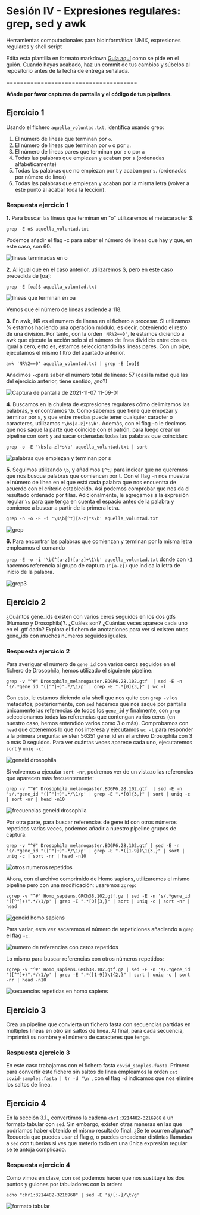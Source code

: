 # Sesión IV - Expresiones regulares: grep, sed y awk

Herramientas computacionales para bioinformática: UNIX, expresiones regulares y shell script

Edita esta plantilla en formato markdown [Guía aquí](https://guides.github.com/features/mastering-markdown/) como se pide en el guión. 
Cuando hayas acabado, haz un commit de tus cambios y súbelos al repositorio antes de la fecha de entrega señalada. 

======================================

**Añade por favor capturas de pantalla y el código de tus pipelines.**


## Ejercicio 1
Usando el fichero `aquella_voluntad.txt`, identifica usando grep:

1. El número de líneas que terminan por `o`. 
2. El número de líneas que terminan por `o` o por `a`. 
3. El número de líneas pares que terminan por `o` o por `a`
4. Todas las palabras que empiezan y acaban por `s` (ordenadas alfabéticamente)
5. Todas las palabras que no empiezan por t y acaban por `s`. (ordenadas por número de línea)
6. Todas las palabras que empiezan y acaban por la misma letra (volver a este punto al acabar toda la lección). 

### Respuesta ejercicio 1
**1.** 
Para buscar las líneas que terminan en "o" utilizaremos el metacaracter $:

`grep -E o$ aquella_voluntad.txt`

Podemos añadir el flag -c para saber el número de líneas que hay y que, en este caso, son 60.

![lineas terminadas en o](https://user-images.githubusercontent.com/92091175/140639718-01cd4c1c-2ad3-4b7f-9757-53f563722d0d.png)

**2.** Al igual que en el caso anterior, utilizaremos $, pero en este caso precedida de [oa]:

`grep -E [oa]$ aquella_voluntad.txt`

![líneas que terminan en oa](https://user-images.githubusercontent.com/92091175/140639876-d6a7e363-89ae-473f-af53-98c49f5e2f6c.png)

Vemos que el número de líneas asciende a 118.

**3.** 
En awk, NR es el numero de lineas en el fichero a procesar. Si utilizamos % estamos haciendo una operación módulo, es decir, obteniendo el resto de una división. Por tanto, con la orden `'NR%2==0'`, le estamos diciendo a awk que ejecute la acción solo si el número de línea dividido entre dos es igual a cero, esto es, estamos seleccionando las líneas pares. Con un pipe, ejecutamos el mismo filtro del apartado anterior.

`awk 'NR%2==0' aquella_voluntad.txt | grep -E [oa]$`

Añadimos `-c`para saber el número total de líneas: 57 (casi la mitad que las del ejercicio anterior, tiene sentido, ¿no?)

![Captura de pantalla de 2021-11-07 11-09-01](https://user-images.githubusercontent.com/92091175/140640745-fba9010f-2ccb-4086-b2ca-22bc9ea5a9c8.png)

**4.** Buscamos en la chuleta de expresiones regulares cómo delimitamos las palabras, y encontramos `\b`. Como sabemos que tiene que empezar y terminar por s, y que entre medias puede tener cualquier caracter o caracteres, utilizamos `'\bs[a-z]*s\b'`. Además, con el flag -o le decimos que nos saque la parte que coincide con el patrón, para luego crear un pipeline con `sort` y así sacar ordenadas todas las palabras que coincidan:

`grep -o -E '\bs[a-z]*s\b' aquella_voluntad.txt | sort`

![palabras que empiezan y terminan por s](https://user-images.githubusercontent.com/92091175/140641738-bb1cb224-775a-4f93-9988-3cf763f99217.png)

**5.** Seguimos utilizando `\b`, y añadimos `[^t]` para indicar que no queremos que nos busque palabras que comiencen por t. Con el flag `-n` nos muestra el número de línea en el que está cada palabra que nos encuentra de acuerdo con el criterio establecido. Así podemos comprobar que nos da el resultado ordenado por filas. Adicionalmente, le agregamos a la expresión regular `\s` para que tenga en cuenta el espacio antes de la palabra y comience a buscar a partir de la primera letra.

`grep -n -o -E -i '\s\b[^t][a-z]*s\b' aquella_voluntad.txt`


![grep](https://user-images.githubusercontent.com/92113066/140740660-c345cdbe-5b6c-4efe-9092-bea3073732fe.png)

**6.** Para encontrar las palabras que comienzan y terminan por la misma letra empleamos el comando 

`grep -E -o -i '\b(^[a-z])[a-z]+\1\b' aquella_voluntad.txt` donde con `\1` hacemos referencia al grupo de captura `(^[a-z])` que indica la letra de inicio de la palabra.

![grep3](https://user-images.githubusercontent.com/92113066/141787111-efba0c8c-f4b6-4a6a-835f-713de46da2bb.png)



## Ejercicio 2
¿Cuántos gene_ids existen con varios ceros seguidos en los dos gtfs (Humano y Drosophila)?. ¿Cuáles son? ¿Cuántas veces aparece cada uno en el .gtf dado?
Explora el fichero de anotaciones para ver si existen otros gene_ids con muchos números seguidos iguales.

### Respuesta ejercicio 2

Para averiguar el número de `gene_id` con varios ceros seguidos en el fichero de Drosophila, hemos utilizado el siguiente pipeline:

`grep -v "^#" Drosophila_melanogaster.BDGP6.28.102.gtf  | sed -E -n 's/.*gene_id "([^"]+)".*/\1/p' | grep -E ".*[0]{3,}" | wc -l`

Con esto, le estamos diciendo a la shell que nos quite con `grep -v` los metadatos; posteriormente, con  `sed` hacemos que nos saque por pantalla únicamente las referencias de todos los `gene_id` y finalmente, con `grep` seleccionamos todas las referencias que contengan varios ceros (en nuestro caso, hemos entendido varios como 3 o más). Comprobamos con `head` que obtenemos lo que nos interesa y ejecutamos `wc -l` para responder a la primera pregunta: existen 56351 gene_id en el archivo Drosophila con 3 o más 0 seguidos.
Para ver cuántas veces aparece cada uno, ejecutaremos `sort` y `uniq -c`:

![geneid drosophila](https://user-images.githubusercontent.com/92091175/141675420-df088caa-6eee-4fae-b5bd-e40a1f7c6f31.png)

Si volvemos a ejecutar `sort -nr`, podremos ver de un vistazo las referencias que aparecen más frecuentemente:

`grep -v "^#" Drosophila_melanogaster.BDGP6.28.102.gtf  | sed -E -n 's/.*gene_id "([^"]+)".*/\1/p' | grep -E ".*[0]{3,}" | sort | uniq -c | sort -nr | head -n10`

![frecuencias geneid drosophila](https://user-images.githubusercontent.com/92091175/141675581-d56fd42f-7e64-4220-91a0-4c21d2bb0ee8.png)

Por otra parte, para buscar referencias de gene id con otros números repetidos varias veces, podemos añadir a nuestro pipeline grupos de captura:

`grep -v "^#" Drosophila_melanogaster.BDGP6.28.102.gtf | sed -E -n 's/.*gene_id "([^"]+)".*/\1/p' | grep -E ".*([1-9])\1{3,}" | sort | uniq -c | sort -nr | head -n10`

![otros numeros repetidos](https://user-images.githubusercontent.com/92091175/141968265-bf9ba26f-7629-4d97-b104-7fa0fe29fb73.png)


Ahora, con el archivo comprimido de Homo sapiens, utilizaremos el mismo pipeline pero con una modificación: usaremos `zgrep`:

`zgrep -v "^#" Homo_sapiens.GRCh38.102.gtf.gz | sed -E -n 's/.*gene_id "([^"]+)".*/\1/p' | grep -E ".*[0]{3,}" | sort | uniq -c | sort -nr | head`


![geneid homo sapiens](https://user-images.githubusercontent.com/92091175/141676645-3ae55f9f-8d45-4533-9fa3-9a06e7ab48a5.png)

Para variar, esta vez sacaremos el número de repeticiones añadiendo a `grep` el flag `-c`:

![numero de referencias con ceros repetidos](https://user-images.githubusercontent.com/92091175/141970935-10ef682e-fe1f-4180-bacb-db51dcea362e.png)


Lo mismo para buscar referencias con otros números repetidos:

`zgrep -v "^#" Homo_sapiens.GRCh38.102.gtf.gz | sed -E -n 's/.*gene_id "([^"]+)".*/\1/p' | grep -E ".*([1-9])\1{2,}" | sort | uniq -c | sort -nr | head -n10`

![secuencias repetidas en homo sapiens](https://user-images.githubusercontent.com/92091175/141969966-dc292714-b8fa-4ac2-90b6-db8bd831f7a4.png)




## Ejercicio 3

Crea un pipeline que convierta un fichero fasta con secuencias partidas en múltiples líneas en otro sin saltos de línea. 
Al final, para cada secuencia, imprimirá su nombre y el número de caracteres que tenga. 

### Respuesta ejercicio 3

En este caso trabajamos con el fichero fasta `covid_samples.fasta`. Primero para convertir este fichero sin saltos de linea empleamos la orden `cat covid-samples.fasta | tr -d '\n'`, con el flag `-d` indicamos que nos elimine los saltos de linea.

## Ejercicio 4
En la sección 3.1., convertimos la cadena `chr1:3214482-3216968` a un formato tabular con `sed`. Sin embargo, existen otras maneras en las que podríamos haber obtenido el mismo resultado final. ¿Se te ocurren algunas? Recuerda que puedes usar el flag `g`, o puedes encadenar distintas llamadas a `sed` con tuberías si ves que meterlo todo en una única expresión regular se te antoja complicado. 

### Respuesta ejercicio 4

Como vimos en clase, con `sed` podemos hacer que nos sustituya los dos puntos y guiones por tabuladores con la orden: 

`echo "chr1:3214482-3216968" | sed -E 's/[:-]/\t/g'`

![formato tabular](https://user-images.githubusercontent.com/92091175/141677420-423efa8f-583e-435e-972f-0f5ff5db6508.png)

